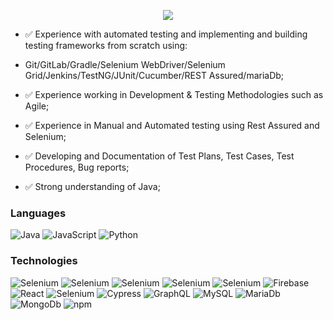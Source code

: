 
<p align="center">
  <img src="https://capsule-render.vercel.app/api?text=%20Franz%20Fernando%20-nl-&fontSize=55&fontColor=333&desc=QA%20Automation%20Engineer&animation=fadeIn&type=waving&color=gradient&height=135"/>
</p>

- ✅ Experience with automated testing and implementing and building testing frameworks from scratch using: 

-  Git/GitLab/Gradle/Selenium WebDriver/Selenium Grid/Jenkins/TestNG/JUnit/Cucumber/REST Assured/mariaDb; 

- ✅ Experience working in Development & Testing Methodologies such as Agile;

- ✅ Experience in Manual and Automated testing using Rest Assured and Selenium;

- ✅ Developing and Documentation of Test Plans, Test Cases, Test Procedures, Bug reports; 

- ✅ Strong understanding of Java;
  

### Languages
![Java](https://img.shields.io/badge/-Java-000?&logo=java)
![JavaScript](https://img.shields.io/badge/-JavaScript-000?&logo=JavaScript)
![Python](https://img.shields.io/badge/-Python-000?&logo=Python)
### Technologies

![Selenium](https://img.shields.io/badge/-Selenium-000?&logo=Selenium)
![Selenium](https://img.shields.io/badge/-Gradle-000?&logo=Gradle)
![Selenium](https://img.shields.io/badge/-Jenkins-000?&logo=Jenkins)
![Selenium](https://img.shields.io/badge/-Jira-000?&logo=Jira)
![Selenium](https://img.shields.io/badge/-Cucumber-000?&logo=cucumber)
![Firebase](https://img.shields.io/badge/-Firebase-000?&logo=firebase)
![React](https://img.shields.io/badge/-React-000?&logo=React)
![Selenium](https://img.shields.io/badge/-Node-000?&logo=Nodedotjs)
![Cypress](https://img.shields.io/badge/-Cypress-000?&logo=cypress)
![GraphQL](https://img.shields.io/badge/-GraphQL-000?&logo=graphql)
![MySQL](https://img.shields.io/badge/-MySQL-000?&logo=mysql)
![MariaDb](https://img.shields.io/badge/-MariaDb-000?&logo=mariadb)
![MongoDb](https://img.shields.io/badge/-MongoDb-000?&logo=mongodb)
![npm](https://img.shields.io/badge/-npm-000?&logo=npm)









